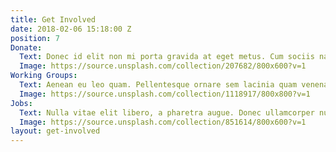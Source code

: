 ```yaml
---
title: Get Involved
date: 2018-02-06 15:18:00 Z
position: 7
Donate:
  Text: Donec id elit non mi porta gravida at eget metus. Cum sociis natoque penatibus et magnis dis parturient montes, nascetur ridiculus mus.
  Image: https://source.unsplash.com/collection/207682/800x600?v=1
Working Groups:
  Text: Aenean eu leo quam. Pellentesque ornare sem lacinia quam venenatis vestibulum. Nullam quis risus eget urna mollis ornare vel eu leo.
  Image: https://source.unsplash.com/collection/1118917/800x800?v=1
Jobs:
  Text: Nulla vitae elit libero, a pharetra augue. Donec ullamcorper nulla non metus auctor fringilla.
  Image: https://source.unsplash.com/collection/851614/800x600?v=1
layout: get-involved
---
```

